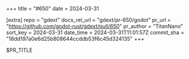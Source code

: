+++
title = "#650"
date = 2024-03-31

[extra]
repo = "gdext"
docs_rel_url = "gdext/pr-650/godot"
pr_url = "https://github.com/godot-rust/gdext/pull/650"
pr_author = "TitanNano"
sort_key = 2024-03-31
date_time = 2024-03-31T11:01:57Z
commit_sha = "18dd197a0e6d25b808644ccddb53f6c45d324135"
+++

$PR_TITLE
